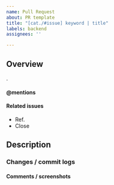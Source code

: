 ```yaml
---
name: Pull Request
about: PR template
title: "[cat./#issue] keyword | title"
labels: backend
assignees: ''

---
```


## Overview
.

#### @mentions

#### Related issues
- Ref.
- Close

## Description

### Changes / commit logs

#### Comments / screenshots

